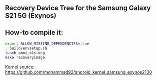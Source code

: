 ## Recovery Device Tree for the Samsung Galaxy S21 5G (Exynos)

## How-to compile it:

```sh
export ALLOW_MISSING_DEPENDENCIES=true
. build/envsetup.sh
lunch omni_o1s-eng
make recoveryimage
```

Kernel source:
https://github.com/mohammad92/android_kernel_samsung_exynos2100
